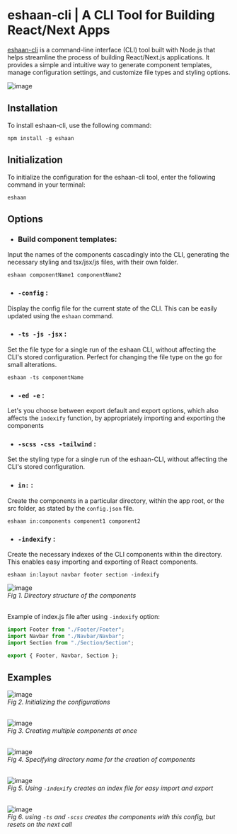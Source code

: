 # eshaan-cli | A CLI Tool for Building React/Next Apps

[eshaan-cli](https://www.npmjs.com/package/eshaan) is a command-line interface (CLI) tool built with Node.js that helps streamline the process of building React/Next.js applications. It provides a simple and intuitive way to generate component templates, manage configuration settings, and customize file types and styling options.

![image](https://github.com/e-for-eshaan/eshaan-cli/assets/76566992/56a787a8-9e22-4747-96b9-5bc42e816885)

## Installation

To install eshaan-cli, use the following command:

```
npm install -g eshaan
```


## Initialization

To initialize the configuration for the eshaan-cli tool, enter the following command in your terminal:

```
eshaan
```


## Options

* ### Build component templates:
Input the names of the components cascadingly into the CLI, generating the necessary styling and tsx/jsx/js files, with their own folder.

```
eshaan componentName1 componentName2
```


* ### `-config` :
Display the config file for the current state of the CLI. This can be easily updated using the `eshaan` command.

* ### `-ts -js -jsx` :
Set the file type for a single run of the eshaan CLI, without affecting the CLI's stored configuration. Perfect for changing the file type on the go for small alterations.

```
eshaan -ts componentName
```
* ### `-ed -e` :
Let's you choose between export default and export options, which also affects the `indexify` function, by appropriately importing and exporting the components

* ### `-scss -css -tailwind` :
Set the styling type for a single run of the eshaan-CLI, without affecting the CLI's stored configuration.

* ### `in:` :
Create the components in a particular directory, within the app root, or the src folder, as stated by the `config.json` file.

```
eshaan in:components component1 component2
```


* ### `-indexify` :
Create the necessary indexes of the CLI components within the directory. This enables easy importing and exporting of React components.

```
eshaan in:layout navbar footer section -indexify
```

![image](https://github.com/Eshaan-Y24/eshaan-cli/assets/76566992/84a8c232-b344-4129-b30b-e16f4b31d7ae)<br/>
*Fig 1. Directory structure of the components*
<br/><br/>

Example of index.js file after using `-indexify` option:

```javascript
import Footer from "./Footer/Footer";
import Navbar from "./Navbar/Navbar";
import Section from "./Section/Section";

export { Footer, Navbar, Section };
```

## Examples

![image](https://github.com/Eshaan-Y24/eshaan-cli/assets/76566992/1f31f861-034e-4186-aa06-f050b10ee5ed)
<br/>
*Fig 2. Initializing the configurations*
<br/><br/>

![image](https://github.com/Eshaan-Y24/eshaan-cli/assets/76566992/65fbc346-6014-46e2-b679-2e17bd8008ec)
<br/>
*Fig 3. Creating multiple components at once*
<br/><br/>

![image](https://github.com/Eshaan-Y24/eshaan-cli/assets/76566992/0ed6b513-9aaa-4c74-88a9-35ee608faae6)
<br/>
*Fig 4. Specifying directory name for the creation of components*
<br/><br/>

![image](https://github.com/Eshaan-Y24/eshaan-cli/assets/76566992/77e3bc45-2320-4dd4-9248-b224a75d1e54)
<br/>
*Fig 5. Using `-indexify` creates an index file for easy import and export*
<br/><br/>

![image](https://github.com/Eshaan-Y24/eshaan-cli/assets/76566992/a00fc011-c936-4e15-8f42-9eb02705144f)
<br/>
*Fig 6. using  `-ts` and `-scss` creates the components with this config, but resets on the next call*
<br/><br/>


